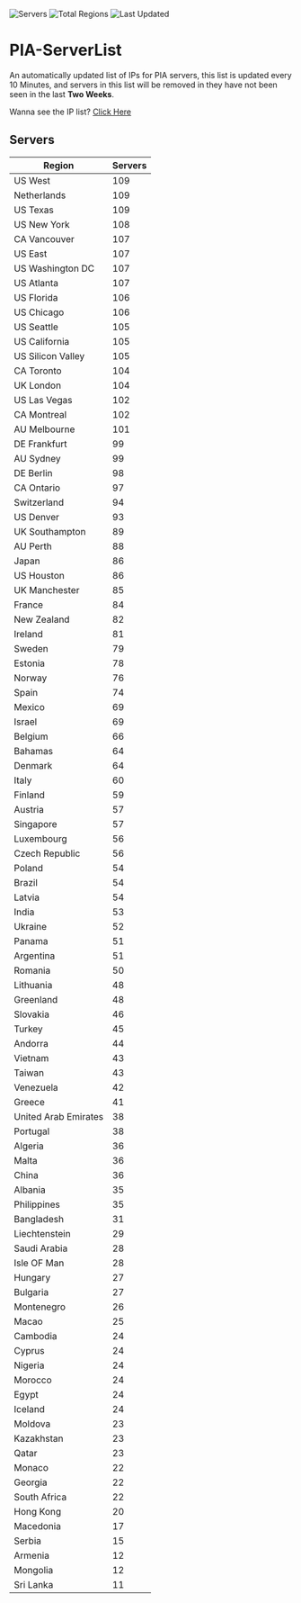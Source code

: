 ![Servers](https://img.shields.io/badge/Servers-5,808-darkgreen)
![Total Regions](https://img.shields.io/badge/Total_Regions-97-darkgreen)
![Last Updated](https://img.shields.io/badge/Last_Updated-December_12_2024_22:00_EST-darkgreen)

# PIA-ServerList
An automatically updated list of IPs for PIA servers, this list is updated every 10 Minutes, and servers in this list will be removed in they have not been seen in the last **Two Weeks**.

Wanna see the IP list? [Click Here](./servers.json)

## Servers
| Region               | Servers |
|----------------------|---------|
| US West | 109 |
| Netherlands | 109 |
| US Texas | 109 |
| US New York | 108 |
| CA Vancouver | 107 |
| US East | 107 |
| US Washington DC | 107 |
| US Atlanta | 107 |
| US Florida | 106 |
| US Chicago | 106 |
| US Seattle | 105 |
| US California | 105 |
| US Silicon Valley | 105 |
| CA Toronto | 104 |
| UK London | 104 |
| US Las Vegas | 102 |
| CA Montreal | 102 |
| AU Melbourne | 101 |
| DE Frankfurt | 99 |
| AU Sydney | 99 |
| DE Berlin | 98 |
| CA Ontario | 97 |
| Switzerland | 94 |
| US Denver | 93 |
| UK Southampton | 89 |
| AU Perth | 88 |
| Japan | 86 |
| US Houston | 86 |
| UK Manchester | 85 |
| France | 84 |
| New Zealand | 82 |
| Ireland | 81 |
| Sweden | 79 |
| Estonia | 78 |
| Norway | 76 |
| Spain | 74 |
| Mexico | 69 |
| Israel | 69 |
| Belgium | 66 |
| Bahamas | 64 |
| Denmark | 64 |
| Italy | 60 |
| Finland | 59 |
| Austria | 57 |
| Singapore | 57 |
| Luxembourg | 56 |
| Czech Republic | 56 |
| Poland | 54 |
| Brazil | 54 |
| Latvia | 54 |
| India | 53 |
| Ukraine | 52 |
| Panama | 51 |
| Argentina | 51 |
| Romania | 50 |
| Lithuania | 48 |
| Greenland | 48 |
| Slovakia | 46 |
| Turkey | 45 |
| Andorra | 44 |
| Vietnam | 43 |
| Taiwan | 43 |
| Venezuela | 42 |
| Greece | 41 |
| United Arab Emirates | 38 |
| Portugal | 38 |
| Algeria | 36 |
| Malta | 36 |
| China | 36 |
| Albania | 35 |
| Philippines | 35 |
| Bangladesh | 31 |
| Liechtenstein | 29 |
| Saudi Arabia | 28 |
| Isle OF Man | 28 |
| Hungary | 27 |
| Bulgaria | 27 |
| Montenegro | 26 |
| Macao | 25 |
| Cambodia | 24 |
| Cyprus | 24 |
| Nigeria | 24 |
| Morocco | 24 |
| Egypt | 24 |
| Iceland | 24 |
| Moldova | 23 |
| Kazakhstan | 23 |
| Qatar | 23 |
| Monaco | 22 |
| Georgia | 22 |
| South Africa | 22 |
| Hong Kong | 20 |
| Macedonia | 17 |
| Serbia | 15 |
| Armenia | 12 |
| Mongolia | 12 |
| Sri Lanka | 11 |